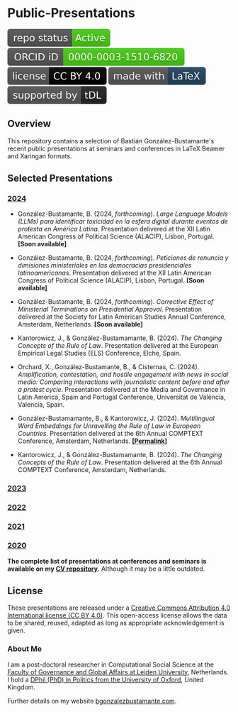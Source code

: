 # Public-Presentations

[![Project Status: Active – The project has reached a stable, usable state and is being actively developed.](https://raw.githubusercontent.com/training-datalab/badges/main/project_status/active.svg)](https://bgonzalezbustamante.github.io/Public-Presentations/docs/STATUS.html) [![ORCID](https://raw.githubusercontent.com/training-datalab/badges/main/orcid/orcid_bgb.svg)](http://orcid.org/0000-0003-1510-6820) [![License](https://raw.githubusercontent.com/training-datalab/badges/main/licenses/cc_by_4_0.svg)](../LICENSE.md) [![Latex](https://raw.githubusercontent.com/training-datalab/badges/main/software/latex.svg)](https://www.latex-project.org/) [![tDL](https://raw.githubusercontent.com/training-datalab/badges/main/tDL.svg)](https://training-datalab.com/)

## Overview

This repository contains a selection of Bastián González-Bustamante's recent public presentations at seminars and conferences in LaTeX Beamer and Xaringan formats.

## Selected Presentations

### [2024](2024.md)

* González-Bustamante, B. (2024, *forthcoming*). *Large Language Models (LLMs) para identificar toxicidad en la esfera digital durante eventos de protesta en América Latina*. Presentation delivered at the XII Latin American Congress of Political Science (ALACIP), Lisbon, Portugal. **[Soon available]**

* González-Bustamante, B. (2024, *forthcoming*). *Peticiones de renuncia y dimisiones ministeriales en las democracias presidenciales latinoamericanas*. Presentation delivered at the XII Latin American Congress of Political Science (ALACIP), Lisbon, Portugal. **[Soon available]**

* González-Bustamante, B. (2024, *forthcoming*). *Corrective Effect of Ministerial Terminations on Presidential Approval*. Presentation delivered at the Society for Latin American Studies Annual Conference, Amsterdam, Netherlands. **[Soon available]**

* Kantorowicz, J., & González-Bustamamante, B. (2024). *The Changing Concepts of the Rule of Law*. Presentation delivered at the European Empirical Legal Studies (ELS) Conference, Elche, Spain.

* Orchard, X., González-Bustamante, B., & Cisternas, C. (2024). *Amplification, contestation, and hostile engagement with news in social media: Comparing interactions with journalistic content before and after a protest cycle*. Presentation delivered at the Media and Governance in Latin America, Spain and Portugal Conference,  Universitat de València, Valencia, Spain.

* González-Bustamamante, B., & Kantorowicz, J. (2024). *Multilingual Word Embeddings for Unravelling the Rule of Law in European Countries*. Presentation delivered at the 6th Annual COMPTEXT Conference, Amsterdam, Netherlands. **[[Permalink]](https://github.com/bgonzalezbustamante/Public-Presentations/blob/main/2024/Beamer-COMPTEXT-ParlaMint-2024.pdf)**

* Kantorowicz, J., & González-Bustamamante, B. (2024). *The Changing Concepts of the Rule of Law*. Presentation delivered at the 6th Annual COMPTEXT Conference, Amsterdam, Netherlands.

### [2023](2023.md)

### [2022](2022.md)

### [2021](2021.md)

### [2020](2020.md)

**The complete list of presentations at conferences and seminars is available on my [CV repository](https://bgonzalezbustamante.github.io/CV-XeLaTeX/)**. Although it may be a little outdated.

## License

These presentations are released under a [Creative Commons Attribution 4.0 International license (CC BY 4.0)](../LICENSE.md). This open-access license allows the data to be shared, reused, adapted as long as appropriate acknowledgement is given.

### About Me

I am a post-doctoral researcher in Computational Social Science at the [Faculty of Governance and Global Affairs at Leiden University](https://www.universiteitleiden.nl/en/governance-and-global-affairs), Netherlands. I hold a [DPhil (PhD) in Politics from the University of Oxford](https://www.politics.ox.ac.uk/), United Kingdom.

Further details on my website [bgonzalezbustamante.com](https://bgonzalezbustamante.com/).
